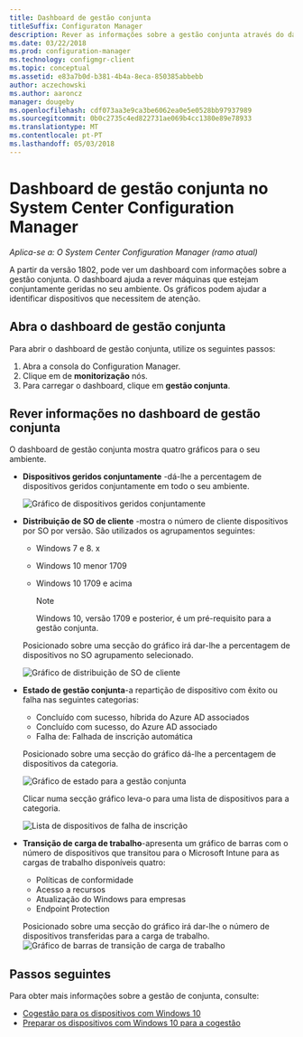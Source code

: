 ```yaml
---
title: Dashboard de gestão conjunta
titleSuffix: Configuraton Manager
description: Rever as informações sobre a gestão conjunta através do dashboard.
ms.date: 03/22/2018
ms.prod: configuration-manager
ms.technology: configmgr-client
ms.topic: conceptual
ms.assetid: e83a7b0d-b381-4b4a-8eca-850385abbebb
author: aczechowski
ms.author: aaroncz
manager: dougeby
ms.openlocfilehash: cdf073aa3e9ca3be6062ea0e5e0528bb97937989
ms.sourcegitcommit: 0b0c2735c4ed822731ae069b4cc1380e89e78933
ms.translationtype: MT
ms.contentlocale: pt-PT
ms.lasthandoff: 05/03/2018
---
```

# <a name="co-management-dashboard-in-system-center-configuration-manager"></a>Dashboard de gestão conjunta no System Center Configuration Manager
*Aplica-se a: O System Center Configuration Manager (ramo atual)*

A partir da versão 1802, pode ver um dashboard com informações sobre a gestão conjunta. O dashboard ajuda a rever máquinas que estejam conjuntamente geridas no seu ambiente. Os gráficos podem ajudar a identificar dispositivos que necessitem de atenção.<!--1356648-->

## <a name="open-the-co-management-dashboard"></a>Abra o dashboard de gestão conjunta
Para abrir o dashboard de gestão conjunta, utilize os seguintes passos: 

1. Abra a consola do Configuration Manager. 
2. Clique em de **monitorização** nós. 
3. Para carregar o dashboard, clique em **gestão conjunta**.

## <a name="reviewing-information-in-the-co-management-dashboard"></a>Rever informações no dashboard de gestão conjunta

O dashboard de gestão conjunta mostra quatro gráficos para o seu ambiente. 

- **Dispositivos geridos conjuntamente** -dá-lhe a percentagem de dispositivos geridos conjuntamente em todo o seu ambiente.

    ![Gráfico de dispositivos geridos conjuntamente](media\co-management-dashboard\Percent-Co-managed-graph.PNG)

- **Distribuição de SO de cliente** -mostra o número de cliente dispositivos por SO por versão. São utilizados os agrupamentos seguintes: </br>
    - Windows 7 e 8. x
    - Windows 10 menor 1709
    - Windows 10 1709 e acima

         > [!NOTE] 
         > Windows 10, versão 1709 e posterior, é um pré-requisito para a gestão conjunta.

     Posicionado sobre uma secção do gráfico irá dar-lhe a percentagem de dispositivos no SO agrupamento selecionado.

     ![Gráfico de distribuição de SO de cliente](media\co-management-dashboard\Co-management-OS-distribution-graph.PNG)

- **Estado de gestão conjunta**-a repartição de dispositivo com êxito ou falha nas seguintes categorias:
    - Concluído com sucesso, híbrida do Azure AD associados
    - Concluído com sucesso, do Azure AD associado
    - Falha de: Falhada de inscrição automática
    
     Posicionado sobre uma secção do gráfico dá-lhe a percentagem de dispositivos da categoria. 

     ![Gráfico de estado para a gestão conjunta](media\co-management-dashboard\Co-management-status-graph.PNG)

     Clicar numa secção gráfico leva-o para uma lista de dispositivos para a categoria.
 
     ![Lista de dispositivos de falha de inscrição](media\co-management-dashboard\Enrollment-Failure_Device-List.PNG)


- **Transição de carga de trabalho**-apresenta um gráfico de barras com o número de dispositivos que transitou para o Microsoft Intune para as cargas de trabalho disponíveis quatro:
    - Políticas de conformidade
    - Acesso a recursos
    - Atualização do Windows para empresas
    - Endpoint Protection

     Posicionado sobre uma secção do gráfico irá dar-lhe o número de dispositivos transferidas para a carga de trabalho. 
     ![Gráfico de barras de transição de carga de trabalho](media\co-management-dashboard\Workload-Transition.PNG)


## <a name="next-steps"></a>Passos seguintes

Para obter mais informações sobre a gestão de conjunta, consulte:
 - [Cogestão para os dispositivos com Windows 10](/sccm/core/clients/manage/co-management-overview.md)
 - [Preparar os dispositivos com Windows 10 para a cogestão](/sccm/core/clients/manage/co-management-prepare.md)

    
